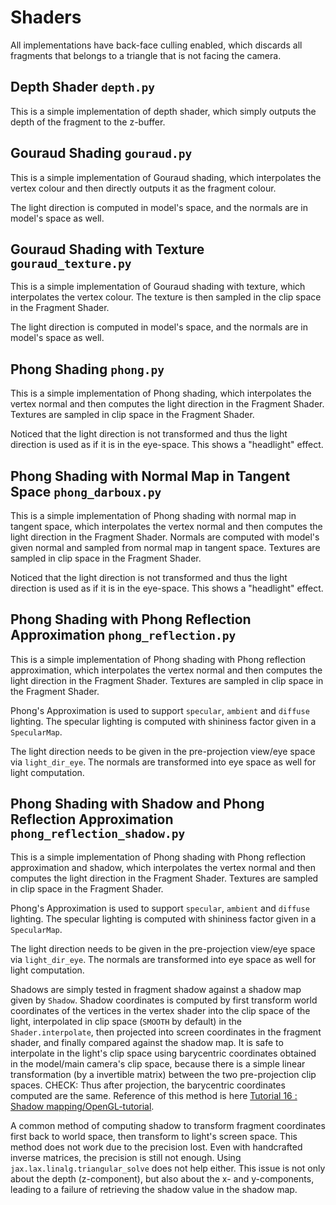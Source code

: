 # Shaders

All implementations have back-face culling enabled, which discards all fragments that belongs to a triangle that is not facing the camera.

## Depth Shader `depth.py`

This is a simple implementation of depth shader, which simply outputs the depth of the fragment to the z-buffer.

## Gouraud Shading `gouraud.py`

This is a simple implementation of Gouraud shading, which interpolates the vertex colour and then directly outputs it as the fragment colour.

The light direction is computed in model's space, and the normals are in model's space as well.

## Gouraud Shading with Texture `gouraud_texture.py`

This is a simple implementation of Gouraud shading with texture, which interpolates the vertex colour. The texture is then sampled in the clip space in the Fragment Shader.

The light direction is computed in model's space, and the normals are in model's space as well.

## Phong Shading `phong.py`

This is a simple implementation of Phong shading, which interpolates the vertex normal and then computes the light direction in the Fragment Shader. Textures are sampled in clip space in the Fragment Shader.

Noticed that the light direction is not transformed and thus the light direction is used as if it is in the eye-space. This shows a "headlight" effect.

## Phong Shading with Normal Map in Tangent Space `phong_darboux.py`

This is a simple implementation of Phong shading with normal map in tangent space, which interpolates the vertex normal and then computes the light direction in the Fragment Shader. Normals are computed with model's given normal and sampled from normal map in tangent space. Textures are sampled in clip space in the Fragment Shader.

Noticed that the light direction is not transformed and thus the light direction is used as if it is in the eye-space. This shows a "headlight" effect.

## Phong Shading with Phong Reflection Approximation `phong_reflection.py`

This is a simple implementation of Phong shading with Phong reflection approximation, which interpolates the vertex normal and then computes the light direction in the Fragment Shader. Textures are sampled in clip space in the Fragment Shader.

Phong's Approximation is used to support `specular`, `ambient` and `diffuse` lighting. The specular lighting is computed with shininess factor given in a `SpecularMap`.

The light direction needs to be given in the pre-projection view/eye space via `light_dir_eye`. The normals are transformed into eye space as well for light computation.

## Phong Shading with Shadow and Phong Reflection Approximation `phong_reflection_shadow.py`

This is a simple implementation of Phong shading with Phong reflection approximation and shadow, which interpolates the vertex normal and then computes the light direction in the Fragment Shader. Textures are sampled in clip space in the Fragment Shader.

Phong's Approximation is used to support `specular`, `ambient` and `diffuse` lighting. The specular lighting is computed with shininess factor given in a `SpecularMap`.

The light direction needs to be given in the pre-projection view/eye space via `light_dir_eye`. The normals are transformed into eye space as well for light computation.

Shadows are simply tested in fragment shadow against a shadow map given by `Shadow`. Shadow coordinates is computed by first transform world coordinates of the vertices in the vertex shader into the clip space of the light, interpolated in clip space (`SMOOTH` by default) in the `Shader.interpolate`, then  projected into screen coordinates in the fragment shader, and finally compared against the shadow map. It is safe to interpolate in the light's clip space using barycentric coordinates obtained in the model/main camera's clip space, because there is a simple linear transformation (by a invertible matrix) between the two pre-projection clip spaces. CHECK: Thus after projection, the barycentric coordinates computed are the same. Reference of this method is here [Tutorial 16 : Shadow mapping/OpenGL-tutorial](http://www.opengl-tutorial.org/intermediate-tutorials/tutorial-16-shadow-mapping/#basic-shader).

A common method of computing shadow to transform fragment coordinates first back to world space, then transform to light's screen space. This method does not work due to the precision lost. Even with handcrafted inverse matrices, the precision is still not enough. Using `jax.lax.linalg.triangular_solve` does not help either. This issue is not only about the depth (z-component), but also about the x- and y-components, leading to a failure of retrieving the shadow value in the shadow map.
